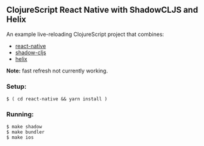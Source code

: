 
## ClojureScript React Native with ShadowCLJS and Helix

An example live-reloading ClojureScript project that combines:

* [react-native](https://facebook.github.io/react-native/)
* [shadow-cljs](http://shadow-cljs.org/)
* [helix](https://github.com/Lokeh/helix)

**Note:** fast refresh not currently working.

### Setup:

```
$ ( cd react-native && yarn install )
```

### Running:

```
$ make shadow
$ make bundler
$ make ios
```
